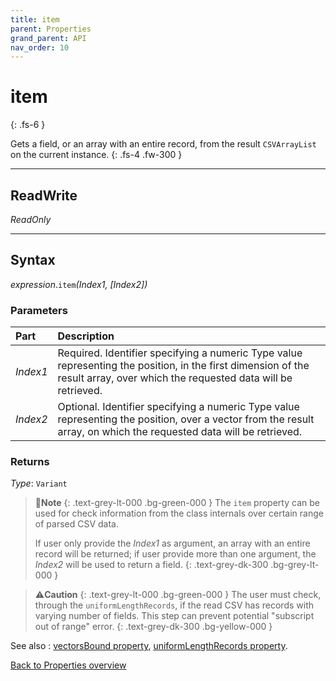 ```yaml
---
title: item
parent: Properties
grand_parent: API
nav_order: 10
---
```


# item
{: .fs-6 }

Gets a field, or an array with an entire record, from the result `CSVArrayList` on the current instance.
{: .fs-4 .fw-300 }

---

## ReadWrite

_ReadOnly_

---

## Syntax

*expression*.`item`*(Index1, \[Index2\])*

### Parameters

<table>
<thead>
<tr>
<th style="text-align: left;">Part</th>
<th style="text-align: left;">Description</th>
</tr>
</thead>
<tbody>
<tr>
<td style="text-align: left;"><em>Index1</em></td>
<td style="text-align: left;">Required. Identifier specifying a numeric Type value representing the position, in the first dimension of the result array, over which the requested data will be retrieved.</td>
</tr>
<tr>
<td style="text-align: left;"><em>Index2</em></td>
<td style="text-align: left;">Optional. Identifier specifying a numeric Type value representing the position, over a vector from the result array, on which the requested data will be retrieved.</td>
</tr>
</tbody>
</table>

### Returns

*Type*: `Variant`

>📝**Note**
>{: .text-grey-lt-000 .bg-green-000 }
>The `item` property can be used for check information from the class internals over certain range of parsed CSV data.
>
>If user only provide the *Index1* as argument, an array with an entire record will be returned; if user provide more than one argument, the *Index2* will be used to return a field.
{: .text-grey-dk-300 .bg-grey-lt-000 }

>⚠️**Caution**
>{: .text-grey-lt-000 .bg-green-000 }
>The user must check, through the `uniformLengthRecords`, if the read CSV has records with varying number of fields. This step can prevent potential "subscript out of range" error.
{: .text-grey-dk-300 .bg-yellow-000 }

See also
: [vectorsBound property](https://ws-garcia.github.io/VBA-CSV-interface/api/properties/vectorsbound.html), [uniformLengthRecords property](https://ws-garcia.github.io/VBA-CSV-interface/api/properties/uniformlengthrecords.html).

[Back to Properties overview](https://ws-garcia.github.io/VBA-CSV-interface/api/properties/)